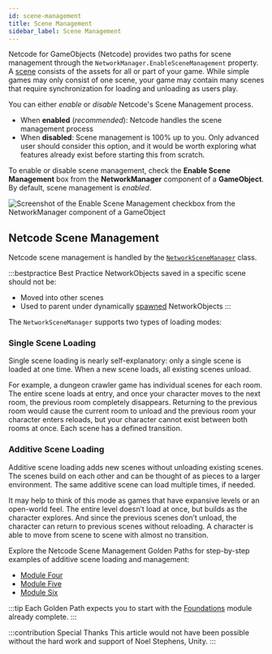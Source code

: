 ```yaml
---
id: scene-management
title: Scene Management
sidebar_label: Scene Management
---
```


Netcode for GameObjects (Netcode) provides two paths for scene management through the `NetworkManager.EnableSceneManagement` property. A [scene](https://docs.unity3d.com/2021.1/Documentation/Manual/CreatingScenes.html) consists of the assets for all or part of your game. While simple games may only consist of one scene, your game may contain many scenes that require synchronization for loading and unloading as users play.

You can either *enable* or *disable* Netcode's Scene Management process.
* When **enabled** (*recommended*): Netcode handles the scene management process
* When **disabled**: Scene management is 100% up to you. Only advanced user should consider this option, and it would be worth exploring what features already exist before starting this from scratch.

To enable or disable scene management, check the **Enable Scene Management** box from the **NetworkManager** component of a **GameObject**. By default, scene management is *enabled*.

![Screenshot of the Enable Scene Management checkbox from the NetworkManager component of a GameObject](/img/enable-scene-management.png)

## Netcode Scene Management

Netcode scene management is handled by the [`NetworkSceneManager`](../mlapi-api/MLAPI.SceneManagement.NetworkSceneManager.md) class.

:::bestpractice Best Practice
NetworkObjects saved in a specific scene should not be:
* Moved into other scenes
* Used to parent under dynamically [spawned](object-spawning.md) NetworkObjects
:::

The `NetworkSceneManager` supports two types of loading modes:

### Single Scene Loading
Single scene loading is nearly self-explanatory: only a single scene is loaded at one time. When a new scene loads, all existing scenes unload.

For example, a dungeon crawler game has individual scenes for each room. The entire scene loads at entry, and once your character moves to the next room, the previous room completely disappears. Returning to the previous room would cause the current room to unload and the previous room your character enters reloads, but your character cannot exist between both rooms at once. Each scene has a defined transition.

### Additive Scene Loading

Additive scene loading adds new scenes without unloading existing scenes. The scenes build on each other and can be thought of as pieces to a larger environment. The same additive scene can load multiple times, if needed.

It may help to think of this mode as games that have expansive levels or an open-world feel. The entire level doesn’t load at once, but builds as the character explores. And since the previous scenes don’t unload, the character can return to previous scenes without reloading. A character is able to move from scene to scene with almost no transition.

Explore the Netcode Scene Management Golden Paths for step-by-step examples of additive scene loading and management:
* [Module Four](../tutorials/scenemanagement_gps/scenemanagement_gp_modulefour.md)
* [Module Five](../tutorials/scenemanagement_gps/scenemanagement_gp_modulefive.md)
* [Module Six](../tutorials/scenemanagement_gps/scenemanagement_gp_modulesix.md) 

:::tip
Each Golden Path expects you to start with the [Foundations](../tutorials/goldenpath_series/goldenpath_foundation_module.md) module already complete.
:::

:::contribution Special Thanks
This article would not have been possible without the hard work and support of Noel Stephens, Unity.
:::
